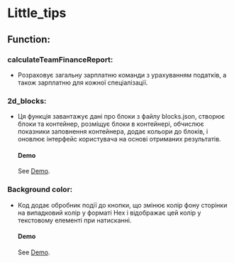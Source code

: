 # Little_tips

## Function:

### calculateTeamFinanceReport:

- Розраховує загальну зарплатню команди з урахуванням податків, а також зарплатню для кожної спеціалізації.

### 2d_blocks:

- Ця функція завантажує дані про блоки з файлу blocks.json, створює блоки та контейнер, розміщує блоки в контейнері, обчислює показники заповнення контейнера, додає кольори до блоків, і оновлює інтерфейс користувача на основі отриманих результатів.
  #### Demo
  See [Demo](https://bohdan99i.github.io/Test_2D_blocks/).

### Background color:

- Код додає обробник події до кнопки, що змінює колір фону сторінки на випадковий колір у форматі Hex і відображає цей колір у текстовому елементі при натисканні.
  #### Demo
  See [Demo](https://bohdan99i.github.io/goit-js-hw-06/task-09.html).

